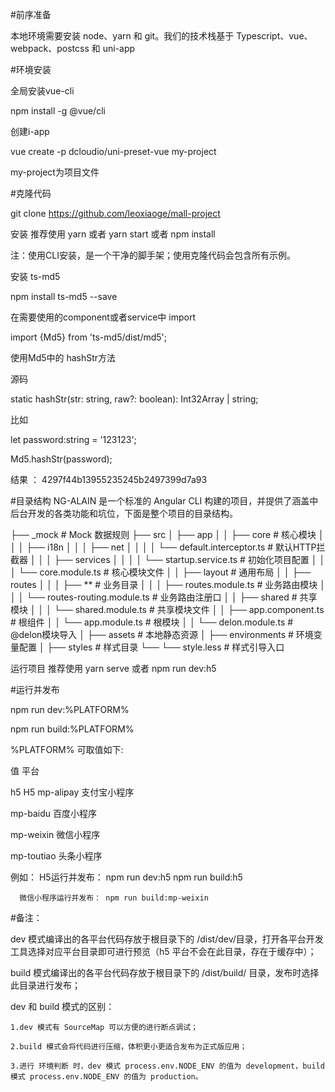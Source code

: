 #前序准备

本地环境需要安装 node、yarn 和 git。我们的技术栈基于 Typescript、vue、webpack、postcss 和 uni-app

#环境安装

全局安装vue-cli

npm install -g @vue/cli

创建i-app

vue create -p dcloudio/uni-preset-vue my-project

my-project为项目文件

#克隆代码

git clone https://github.com/leoxiaoge/mall-project

安装 推荐使用 yarn 或者 yarn start 或者 npm install

注：使用CLI安装，是一个干净的脚手架；使用克隆代码会包含所有示例。

安装 ts-md5

npm install ts-md5 --save

在需要使用的component或者service中 import

import {Md5} from 'ts-md5/dist/md5';


使用Md5中的 hashStr方法

源码

static hashStr(str: string, raw?: boolean): Int32Array | string;

比如

let password:string = '123123';

Md5.hashStr(password);

结果 ： 4297f44b13955235245b2497399d7a93

#目录结构
NG-ALAIN 是一个标准的 Angular CLI 构建的项目，并提供了涵盖中后台开发的各类功能和坑位，下面是整个项目的目录结构。

├── _mock                                       # Mock 数据规则
├── src
│   ├── app
│   │   ├── core                                # 核心模块
│   │   │   ├── i18n
│   │   │   ├── net
│   │   │   │   └── default.interceptor.ts      # 默认HTTP拦截器
│   │   │   ├── services
│   │   │   │   └── startup.service.ts          # 初始化项目配置
│   │   │   └── core.module.ts                  # 核心模块文件
│   │   ├── layout                              # 通用布局
│   │   ├── routes
│   │   │   ├── **                              # 业务目录
│   │   │   ├── routes.module.ts                # 业务路由模块
│   │   │   └── routes-routing.module.ts        # 业务路由注册口
│   │   ├── shared                              # 共享模块
│   │   │   └── shared.module.ts                # 共享模块文件
│   │   ├── app.component.ts                    # 根组件
│   │   └── app.module.ts                       # 根模块
│   │   └── delon.module.ts                     # @delon模块导入
│   ├── assets                                  # 本地静态资源
│   ├── environments                            # 环境变量配置
│   ├── styles                                  # 样式目录
└── └── style.less                              # 样式引导入口

运行项目 推荐使用 yarn serve 或者 npm run dev:h5

#运行并发布

npm run dev:%PLATFORM%

npm run build:%PLATFORM%

%PLATFORM% 可取值如下:

值	平台

h5	H5
mp-alipay	支付宝小程序

mp-baidu	百度小程序

mp-weixin	微信小程序

mp-toutiao	头条小程序

例如： H5运行并发布： npm run dev:h5      npm run build:h5

      微信小程序运行并发布： npm run build:mp-weixin
      
#备注： 

dev 模式编译出的各平台代码存放于根目录下的 /dist/dev/目录，打开各平台开发工具选择对应平台目录即可进行预览（h5 平台不会在此目录，存在于缓存中）；

build 模式编译出的各平台代码存放于根目录下的 /dist/build/ 目录，发布时选择此目录进行发布；

dev 和 build 模式的区别：

    1.dev 模式有 SourceMap 可以方便的进行断点调试；
    
    2.build 模式会将代码进行压缩，体积更小更适合发布为正式版应用；
    
    3.进行 环境判断 时，dev 模式 process.env.NODE_ENV 的值为 development，build 模式 process.env.NODE_ENV 的值为 production。
    
